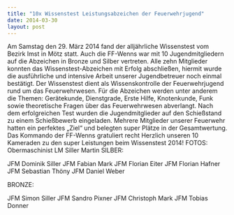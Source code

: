 ```yaml
---
title: "10x Wissenstest Leistungsabzeichen der Feuerwehrjugend"
date: 2014-03-30
layout: post
---
```


Am Samstag den 29. März 2014 fand der alljährliche Wissenstest vom Bezirk Imst in Mötz statt. Auch die FF-Wenns war mit 10 Jugendmitgliedern auf die Abzeichen in Bronze und Silber vertreten. Alle zehn Mitglieder konnten das Wissenstest-Abzeichen mit Erfolg abschließen, hiermit wurde die ausführliche und intensive Arbeit unserer Jugendbetreuer noch einmal bestätigt. Der Wissenstest dient als Wissenskontrolle der Feuerwehrjugend rund um das Feuerwehrwesen. Für die Abzeichen werden unter anderem die Themen: Gerätekunde, Dienstgrade, Erste Hilfe, Knotenkunde, Funk sowie theoretische Fragen über das Feuerwehrwesen abverlangt. Nach dem erfolgreichen Test wurden die Jugendmitglieder auf den Schießstand zu einem Schießbewerb eingeladen. Mehrere Mitglieder unserer Feuerwehr hatten ein perfektes „Ziel“ und belegten super Plätze in der Gesamtwertung.
Das Kommando der FF-Wenns gratuliert recht Herzlich unseren 10 Kameraden zu den super Leistungen beim Wissenstest 2014!
FOTOS: Obermaschinist LM Siller Martin
SILBER:

JFM Dominik Siller
JFM Fabian Mark
JFM Florian Eiter
JFM Florian Hafner
JFM Sebastian Thöny
JFM Daniel Weber

BRONZE:

JFM Simon Siller
JFM Sandro Pixner
JFM Christoph Mark
JFM Tobias Donner
